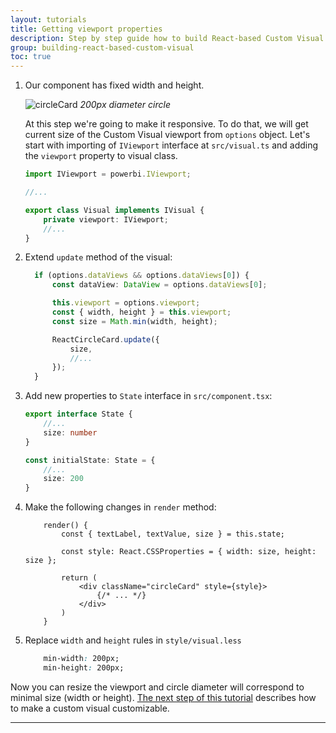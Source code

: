 ```yaml
---
layout: tutorials
title: Getting viewport properties
description: Step by step guide how to build React-based Custom Visual
group: building-react-based-custom-visual
toc: true
---
```


1. Our component has fixed width and height. 

    ![circleCard](../images/circleCard.png)
    _200px diameter circle_

    At this step we're going to make it responsive. To do that, we will get current size of the Custom Visual viewport from `options` object. Let's start with importing of `IViewport` interface at `src/visual.ts` and adding the `viewport` property to visual class.

    ```typescript
    import IViewport = powerbi.IViewport;

    //...

    export class Visual implements IVisual {
        private viewport: IViewport;
        //...
    }
    ```

2. Extend `update` method of the visual:

    ```typescript
      if (options.dataViews && options.dataViews[0]) {
          const dataView: DataView = options.dataViews[0];

          this.viewport = options.viewport;
          const { width, height } = this.viewport;
          const size = Math.min(width, height);

          ReactCircleCard.update({
              size,
              //...
          });
      }
    ```

3. Add new properties to `State` interface in `src/component.tsx`:

    ```typescript
    export interface State {
        //...
        size: number
    }

    const initialState: State = {
        //...
        size: 200
    }
    ```

4. Make the following changes in `render` method:

    ```tsx
        render() {
            const { textLabel, textValue, size } = this.state;

            const style: React.CSSProperties = { width: size, height: size };

            return (
                <div className="circleCard" style={style}>
                    {/* ... */}
                </div>
            )
        }
    ```

5. Replace `width` and `height` rules in `style/visual.less`

    ```css
        min-width: 200px;
        min-height: 200px;
    ```

Now you can resize the viewport and circle diameter will correspond to minimal size (width or height). [The next step of this tutorial](../working-with-settings/) describes how to make a custom visual customizable.

---------
